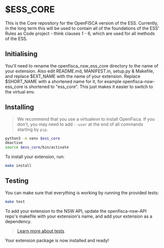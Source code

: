 # $ESS_CORE

This is the Core repository for the OpenFISCA version of the ESS.
Currently, in the long term this will be used to contain all of the foundations
of the ESS' Rules as Code project - think clauses 1 - 6, which are used for all
methods of the ESS.

## Initialising

You'll need to rename the openfisca_nsw_ess_core directory to the name
of your extension. Also edit README.md, MANIFEST.in, setup.py & Makefile, and replace $EXT_NAME with the
name of your extension. Replace $SHORT_NAME with a shortened name for it, for example
openfisca-nsw-ess_core is shortened to "ess_core". This just makes it easier to
switch to the virtual env.


## Installing

> We recommend that you use a virtualevn to install OpenFisca. If you don't,
you may need to add `--user` at the end of all commands starting by `pip`.

```sh
python3 -m venv $ess_core
deactive
source $ess_core/bin/activate

```
To install your extension, run:

```sh
make install
```

## Testing

You can make sure that everything is working by running the provided tests:

```sh
make test
```

To add your extension to the NSW API, update the openfisca-nsw-API repo's makefile with your
extension's name, and add your extension as a dependency.

> [Learn more about tests](http://openfisca.org/doc/coding-the-legislation/writing_yaml_tests.html).

Your extension package is now installed and ready!
